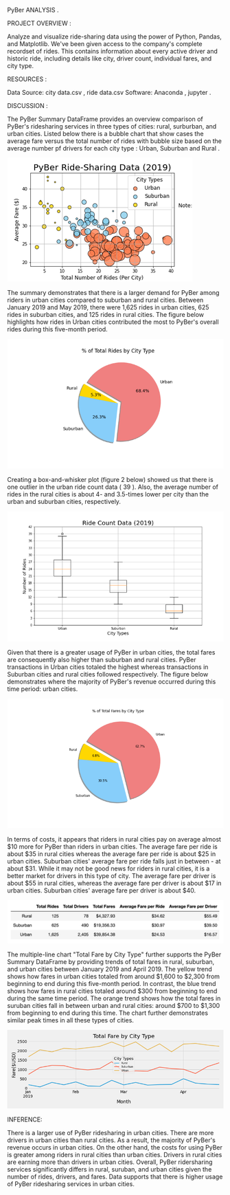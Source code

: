 PyBer ANALYSIS .



PROJECT OVERVIEW :

Analyze and visualize ride-sharing data using the power of Python, Pandas, and Matplotlib.
We've been given access to the company's complete recordset of rides. This contains information about every active driver and historic ride, including details like city, driver count, individual fares, and city type.

RESOURCES :

Data Source: city data.csv , ride data.csv
Software: Anaconda , jupyter .

DISCUSSION :

The PyBer Summary DataFrame provides an overview comparison of PyBer's ridesharing services in three types of cities: rural, surburban, and urban cities. Listed below there is a  bubble chart that show cases the average fare versus the total number of rides with bubble size based on the average number pf drivers for each city type : Urban, Suburban and Rural .

![image](https://github.com/nypasha1928/PyBer_Analysis/blob/main/analysis/Fig1.png)

The summary demonstrates that there is a larger demand for PyBer among riders in urban cities compared to suburban and rural cities. Between January 2019 and May 2019, there were 1,625 rides in urban cities, 625 rides in suburban cities, and 125 rides in rural cities. The figure below highlights how rides in Urban cities contributed the most to PyBer's overall rides during this five-month period.

![image](https://github.com/nypasha1928/PyBer_Analysis/blob/main/analysis/Fig6.png)

Creating a box-and-whisker plot (figure 2 below) showed us that there is one outlier in the urban ride count data ( 39 ). Also, the average number of rides in the rural cities is about 4- and 3.5-times lower per city than the urban and suburban cities, respectively.

![image](https://github.com/nypasha1928/PyBer_Analysis/blob/main/analysis/Fig2.png)

Given that there is a greater usage of PyBer in urban cities, the total fares are consequently also higher than suburban and rural cities. PyBer transactions in Urban cities totaled the highest whereas transactions in Suburban cities and rural cities followed respectively.
The figure below demonstrates where the majority of PyBer's revenue occurred during this time period: urban cities.

![image](https://github.com/nypasha1928/PyBer_Analysis/blob/main/analysis/Fig5.png)

In terms of costs, it appears that riders in rural cities pay on average almost $10 more for PyBer than riders in urban cities. The average fare per ride is about $35 in rural cities whereas the average fare per ride is about $25 in urban cities. Suburban cities' average fare per ride falls just in between - at about $31. While it may not be good news for riders in rural cities, it is a better market for drivers in this type of city. The average fare per driver is about $55 in rural cities, whereas the average fare per driver is about $17 in urban cities. Suburban cities' average fare per driver is about $40.

![image](https://github.com/nypasha1928/PyBer_Analysis/blob/main/analysis/PyBerSummaryDF.png)

The multiple-line chart "Total Fare by City Type" further supports the PyBer Summary DataFrame by providing trends of total fares in rural, suburban, and urban cities between January 2019 and April 2019. The yellow trend shows how fares in urban cities totaled from around $1,600 to $2,300 from beginning to end during this five-month period. In contrast, the blue trend shows how fares in rural cities totaled around $300 from beginning to end during the same time period. The orange trend shows how the total fares in suruban cities fall in between urban and rural cities: around $700 to $1,300 from beginning to end during this time. The chart further demonstrates similar peak times in all these types of cities. 

![image](https://github.com/nypasha1928/PyBer_Analysis/blob/main/analysis/Pyber_Challenge.png)


INFERENCE:

There is a larger use of PyBer ridesharing in urban cities.
There are more drivers in urban cities than rural cities.
As a result, the majority of PyBer's revenue occurs in urban cities.
On the other hand, the costs for using PyBer is greater among riders in rural cities than urban cities. 
Drivers in rural cities are earning more than drivers in urban cities. 
Overall, PyBer ridersharing services significantly differs in rural, suruban, and urban cities given the number of rides, drivers, and fares. Data supports that there is higher usage of PyBer ridesharing services in urban cities.
